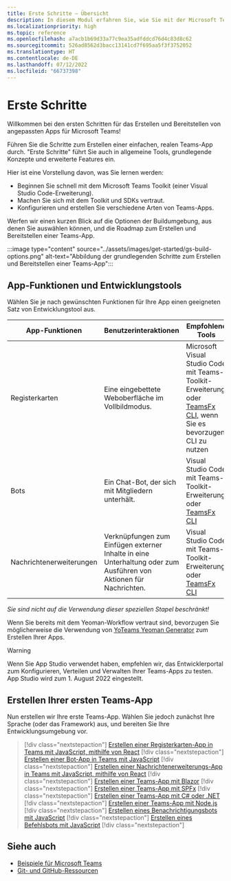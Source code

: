 ```yaml
---
title: Erste Schritte – Übersicht
description: In diesem Modul erfahren Sie, wie Sie mit der Microsoft Teams-Entwicklerdokumentation beginnen, die Sie mit allgemeinen Tools, grundlegenden Konzepten und erweiterten Features vertraut macht.
ms.localizationpriority: high
ms.topic: reference
ms.openlocfilehash: a7acb1b69d33a77c9ea35adfddcd76d4c83d8c62
ms.sourcegitcommit: 526ad8562d3bacc13141cd7f695aa5f3f3752052
ms.translationtype: HT
ms.contentlocale: de-DE
ms.lasthandoff: 07/12/2022
ms.locfileid: "66737398"
---
```

# <a name="get-started"></a>Erste Schritte

Willkommen bei den ersten Schritten für das Erstellen und Bereitstellen von angepassten Apps für Microsoft Teams!

Führen Sie die Schritte zum Erstellen einer einfachen, realen Teams-App durch. "Erste Schritte" führt Sie auch in allgemeine Tools, grundlegende Konzepte und erweiterte Features ein.

Hier ist eine Vorstellung davon, was Sie lernen werden:

- Beginnen Sie schnell mit dem Microsoft Teams Toolkit (einer Visual Studio Code-Erweiterung).
- Machen Sie sich mit dem Toolkit und SDKs vertraut.
- Konfigurieren und erstellen Sie verschiedene Arten von Teams-Apps.

Werfen wir einen kurzen Blick auf die Optionen der Buildumgebung, aus denen Sie auswählen können, und die Roadmap zum Erstellen und Bereitstellen einer Teams-App.

:::image type="content" source="../assets/images/get-started/gs-build-options.png" alt-text="Abbildung der grundlegenden Schritte zum Erstellen und Bereitstellen einer Teams-App":::

## <a name="app-capabilities-and-development-tools"></a>App-Funktionen und Entwicklungstools

Wählen Sie je nach gewünschten Funktionen für Ihre App einen geeigneten Satz von Entwicklungstool aus.

| App-Funktionen | Benutzerinteraktionen | Empfohlene Tools | SDKs | Technologiestapel / Sprachen |
|--------|-------------|--------|--------|--------|
| Registerkarten | Eine eingebettete Weboberfläche im Vollbildmodus. | Microsoft Visual Studio Code mit Teams-Toolkit-Erweiterung oder [TeamsFx CLI,](https://github.com/OfficeDev/TeamsFx/blob/dev/docs/cli/user-manual.md) wenn Sie es bevorzugen, CLI zu nutzen | [TeamsFx SDK](/javascript/api/@microsoft/teamsfx/?view=msteams-client-js-latest&preserve-view=true) für wichtige Libs und [Teams-Client-SDK](/javascript/api/overview/msteams-client?view=msteams-client-js-latest&preserve-view=true) für UI-Funktionen | Webtechnologie im Allgemeinen HTML, CSS und JavaScript (inkl. React). |
| Bots | Ein Chat-Bot, der sich mit Mitgliedern unterhält. | Visual Studio Code mit Teams-Toolkit-Erweiterung oder [TeamsFx CLI](https://github.com/OfficeDev/TeamsFx/blob/dev/docs/cli/user-manual.md) | [TeamsFx SDK](/javascript/api/@microsoft/teamsfx/?view=msteams-client-js-latest&preserve-view=true) und [Bot Framework SDK](https://dev.botframework.com/) | Node.js, C#, Java und Python. |
| Nachrichtenerweiterungen | Verknüpfungen zum Einfügen externer Inhalte in eine Unterhaltung oder zum Ausführen von Aktionen für Nachrichten. | Visual Studio Code mit Teams-Toolkit-Erweiterung oder [TeamsFx CLI](https://github.com/OfficeDev/TeamsFx/blob/dev/docs/cli/user-manual.md) | [TeamsFx SDK](/javascript/api/@microsoft/teamsfx/?view=msteams-client-js-latest&preserve-view=true) und [Bot Framework SDK](https://dev.botframework.com/) | Node.js, C#, Java und Python. |

*Sie sind nicht auf die Verwendung dieser speziellen Stapel beschränkt!*

Wenn Sie bereits mit dem Yeoman-Workflow vertraut sind, bevorzugen Sie möglicherweise die Verwendung von [YoTeams Yeoman Generator](https://github.com/pnp/generator-teams/blob/master/docs/docs/tutorials/build-your-first-microsoft-teams-app.md) zum Erstellen Ihrer Apps.

> [!WARNING]
> Wenn Sie App Studio verwendet haben, empfehlen wir, das Entwicklerportal zum Konfigurieren, Verteilen und Verwalten Ihrer Teams-Apps zu testen.<br> App Studio wird zum 1. August 2022 eingestellt.

## <a name="build-your-first-teams-app"></a>Erstellen Ihrer ersten Teams-App

Nun erstellen wir Ihre erste Teams-App. Wählen Sie jedoch zunächst Ihre Sprache (oder das Framework) aus, und bereiten Sie Ihre Entwicklungsumgebung vor.

> [!div class="nextstepaction"]
> [Erstellen einer Registerkarten-App in Teams mit JavaScript, mithilfe von React](../sbs-gs-javascript.yml)
> [!div class="nextstepaction"]
> [Erstellen einer Bot-App in Teams mit JavaScript](../sbs-gs-bot.yml)
> [!div class="nextstepaction"]
> [Erstellen einer Nachrichtenerweiterungs-App in Teams mit JavaScript, mithilfe von React](../sbs-gs-msgext.yml)
> [!div class="nextstepaction"]
> [Erstellen einer Teams-App mit Blazor](../sbs-gs-blazorupdate.yml)
> [!div class="nextstepaction"]
> [Erstellen einer Teams-App mit SPFx](../sbs-gs-spfx.yml)
> [!div class="nextstepaction"]
> [Erstellen einer Teams-App mit C# oder .NET](../sbs-gs-csharp.yml)
> [!div class="nextstepaction"]
> [Erstellen einer Teams-App mit Node.js](../sbs-gs-nodejs.yml)
> [!div class="nextstepaction"]
> [Erstellen eines Benachrichtigungsbots mit JavaScript](../sbs-gs-notificationbot.yml)
> [!div class="nextstepaction"]
> [Erstellen eines Befehlsbots mit JavaScript](../sbs-gs-commandbot.yml)
> [!div class="nextstepaction"]

## <a name="see-also"></a>Siehe auch

* [Beispiele für Microsoft Teams](https://github.com/OfficeDev/Microsoft-Teams-Samples#microsoft-teams-samples)
* [Git- und GitHub-Ressourcen](/contribute/additional-resources)
